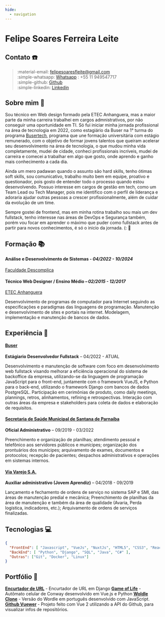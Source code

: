 ```yaml
---
hide:
  - navigation
---
```

# Felipe Soares Ferreira Leite
## Contato :phone:
> :material-email: felipesoaresfleite@gmail.com<br>
> :simple-whatsapp: [Whatsapp](https://wa.me/5511949547717) : +55 11 949547717<br>
> :simple-github: [Github](https://github.com/felipesoaresfl)<br>
> :simple-linkedin: [Linkedin](https://www.linkedin.com/in/felipesoaresfl/)<br>

## Sobre mim :rocket:

Sou técnico em Web design formado pela ETEC Anhanguera, mas a maior parte da minha carreira trabalhei em cargos admnistrativos, por não conseguir uma oportunidade em TI. Só fui iniciar minha jornada profissional na área de tecnologia em 2022, como estagiário da Buser na 1° turma do programa [Busertech](https://blog.buser.com.br/novidades/buser-lanca-programa-capacitacao-profissionais-tecnologia/), programa que une formação universitária com estágio remunerado, com o objetivo de formar jovens talentos que queiram acelerar seu desenvolvimento na área de tecnologia, o que mudou minha vida completamente, mudei de cidade, conheci profissionais incríveis, mudei de carreira e comecei a trabalhar em algo que gosto, onde aprendo e ganho mais conhecimento a cada dia.

Ainda um mero padawan quando o assunto são hard skills, tenho ótimas soft skills, sou comunicativo, trabalho muito bem em equipe, proativo e questionador, pois gosto de entender todo o processo quando estou desenvolvendo. Possuo interesse em cargos de gestão em tech, como um Team Lead ou Tech Manager, pois me identifico com o perfil de liderança e adoraria ajudar outras pessoas a crescer profissionalmente, além de cuidar da evolução de um time.

Sempre gostei de frontend, mas em minha rotina trabalho sou mais um dev fullstack, tenho interesse nas áreas de DevOps e Segurança também, porém vou focar em aprender o máximo que puder como fullstack antes de partir para novos conhecimentos, é só o inicio da jornada. (: :rocket: 

## Formação :books:

#### Análise e Desenvolvimento de Sistemas - *04/2022 - 10/2024*

[Faculdade Descomplica](https://descomplica.com.br/faculdade/) 

#### Técnico Web Designer / Ensino Médio – *02/2015 - 12/2017*  

[ETEC Anhanguera](http://www.etecanhanguera.com.br/)

Desenvolvimento de programas de computador para Internet seguindo as especificações e paradigmas das linguagens de programação. Manutenção e desenvolvimento de sites e portais na internet. Modelagem, implementação e manutenção de bancos de dados.  

## Experiência :handbag:

#### [Buser](https://buser.com.br)

**Estágiario Desenvolvedor Fullstack** – 04/2022 - ATUAL

Desenvolvimento e manutenção de software com foco em desenvolvimento web fullstack visando melhorar a eficiência operacional do sistema de backoffice da empresa, utilizando-se da linguagem de programação JavaScript para o front-end, juntamente com o framework VueJS, e Python para o back-end, utilizando o framework Django com bancos de dados PostgreSQL.
Participação em cerimônias de produto, como daily meetings, plannings, retros, alinhamentos, refining e retrospectivas. Interação com outras áreas da empresa e stakeholders para coleta de dados e elaboração de requisitos.

#### [Secretaria de Saúde Municipal de Santana de Parnaíba](https://www.santanadeparnaiba.sp.gov.br/) 

**Oficial Administrativo** – 09/2019 - 03/2022 

Preenchimento e organização de planilhas; atendimento pessoal e telefônico aos servidores públicos e munícipes; organização dos prontuários dos munícipes; arquivamento de exames, documentos e protocolos; recepção de pacientes; despachos administrativos e operações em sistemas internos. 

#### [Via Varejo S.A.](https://marketplace.via.com.br/)

**Auxiliar administrativo (Jovem Aprendiz)** – 04/2018 - 09/2019 

Lançamento e fechamento de ordens de serviço no sistema SAP e SMI, das áreas de manutenção predial e mecânica; Preenchimento de planilhas da área de manutenção e também da área de qualidade (Avaria, Perda logística, indicadores, etc.); Arquivamento de ordens de serviços finalizadas. 

## Tecnologias :computer:


```json
{
  "FrontEnd": [ "Javascript", "VueJs", "NuxtJs", "HTML5", "CSS3", "ReactNative" ],
  "BackEnd": [ "Python", "Django", "SQL", "Java", "C#" ],
  "Outras": ["Git", "Docker", "Linux"]
}
```

## Portfólio :book:

**[Encurtador de URL](https://github.com/felipesoaresfl/django-encurtador-URL)** - Encurtador de URL em Django
**[Game of Life](https://github.com/felipesoaresfl/game-of-life)** - Autômato celular de Conway desenvolvido em Vue.js e Python
**[Woldle Clone](https://github.com/felipesoaresfl/wordle-clone-js)** - Versão do Wordle em português desenvolvido com JavaScript.
**[Github Vuewer](https://github.com/felipesoaresfl/github_vuewer)** - Projeto feito com Vue 2 utilizando a API do Github, para visualizar infos de repositórios.